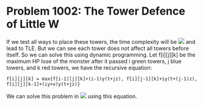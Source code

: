 # Problem 1002: The Tower Defence of Little W

If we test all ways to place these towers, the time complexity will be
![](http://www.forkosh.com/mathtex.cgi?O(3^n)) and lead to TLE. But we
can see each tower does not affect all towers before itself. So we can
solve this using dynamic programming. Let f[i][j][k] be the maximum HP
lose of the monster after it passed i green towers, j blue towers, and
k red towers, we have the recursive equation:

```
f[i][j][k] = max{f[i-1][j][k]+(i-1)y(t+jz), f[i][j-1][k]+iy(t+(j-1)z), f[i][j][k-1]+(iy+x)y(t+jz)}
```

We can solve this problem in ![](http://www.forkosh.com/mathtex.cgi?O(n^3))
using this equation.
